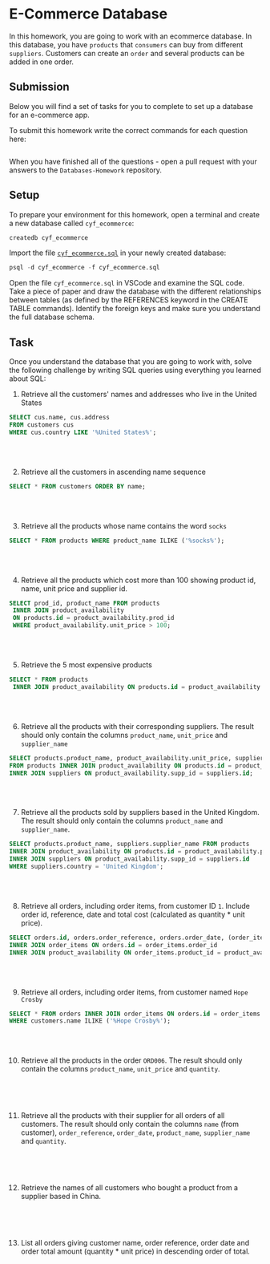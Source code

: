 # E-Commerce Database

In this homework, you are going to work with an ecommerce database. In this database, you have `products` that `consumers` can buy from different `suppliers`. Customers can create an `order` and several products can be added in one order.

## Submission

Below you will find a set of tasks for you to complete to set up a database for an e-commerce app.

To submit this homework write the correct commands for each question here:

```sql


```

When you have finished all of the questions - open a pull request with your answers to the `Databases-Homework` repository.

## Setup

To prepare your environment for this homework, open a terminal and create a new database called `cyf_ecommerce`:

```sql
createdb cyf_ecommerce
```

Import the file [`cyf_ecommerce.sql`](./cyf_ecommerce.sql) in your newly created database:

```sql
psql -d cyf_ecommerce -f cyf_ecommerce.sql
```

Open the file `cyf_ecommerce.sql` in VSCode and examine the SQL code. Take a piece of paper and draw the database with the different relationships between tables (as defined by the REFERENCES keyword in the CREATE TABLE commands). Identify the foreign keys and make sure you understand the full database schema.

## Task

Once you understand the database that you are going to work with, solve the following challenge by writing SQL queries using everything you learned about SQL:

1. Retrieve all the customers' names and addresses who live in the United States

```sql
SELECT cus.name, cus.address
FROM customers cus
WHERE cus.country LIKE '%United States%';

```

<br></br>

2. Retrieve all the customers in ascending name sequence

```sql
SELECT * FROM customers ORDER BY name;

```

<br></br>

3. Retrieve all the products whose name contains the word `socks`

```sql
SELECT * FROM products WHERE product_name ILIKE ('%socks%');

```

<br></br>

4. Retrieve all the products which cost more than 100 showing product id, name, unit price and supplier id.

```sql
SELECT prod_id, product_name FROM products
 INNER JOIN product_availability
 ON products.id = product_availability.prod_id
 WHERE product_availability.unit_price > 100;

```

<br></br>

5. Retrieve the 5 most expensive products

```sql
SELECT * FROM products
 INNER JOIN product_availability ON products.id = product_availability.prod_id ORDER BY product_availability.unit_price DESC LIMIT 5;

```

<br></br>

6. Retrieve all the products with their corresponding suppliers. The result should only contain the columns `product_name`, `unit_price` and `supplier_name`

```sql
SELECT products.product_name, product_availability.unit_price, suppliers.supplier_name
FROM products INNER JOIN product_availability ON products.id = product_availability.prod_id
INNER JOIN suppliers ON product_availability.supp_id = suppliers.id;

```

<br></br>

7. Retrieve all the products sold by suppliers based in the United Kingdom. The result should only contain the columns `product_name` and `supplier_name`.

```sql
SELECT products.product_name, suppliers.supplier_name FROM products
INNER JOIN product_availability ON products.id = product_availability.prod_id
INNER JOIN suppliers ON product_availability.supp_id = suppliers.id
WHERE suppliers.country = 'United Kingdom';

```

<br></br>

8. Retrieve all orders, including order items, from customer ID `1`. Include order id, reference, date and total cost (calculated as quantity \* unit price).

```sql
SELECT orders.id, orders.order_reference, orders.order_date, (order_items.quantity*product_availability.unit_price) AS total_cost FROM orders
INNER JOIN order_items ON orders.id = order_items.order_id
INNER JOIN product_availability ON order_items.product_id = product_availability.prod_id WHERE orders.customer_id = 1

```

<br></br>

9. Retrieve all orders, including order items, from customer named `Hope Crosby`

```sql
SELECT * FROM orders INNER JOIN order_items ON orders.id = order_items.order_id INNER JOIN customers ON orders.customer_id = customers.id
WHERE customers.name ILIKE ('%Hope Crosby%');

```

<br></br>

10. Retrieve all the products in the order `ORD006`. The result should only contain the columns `product_name`, `unit_price` and `quantity`.

```sql


```

<br></br>

11. Retrieve all the products with their supplier for all orders of all customers. The result should only contain the columns `name` (from customer), `order_reference`, `order_date`, `product_name`, `supplier_name` and `quantity`.

```sql


```

<br></br>

12. Retrieve the names of all customers who bought a product from a supplier based in China.

```sql


```

<br></br>

13. List all orders giving customer name, order reference, order date and order total amount (quantity \* unit price) in descending order of total.

```sql


```

<br></br>
